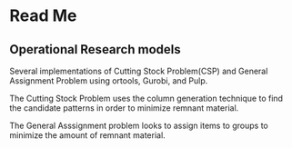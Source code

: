 # Read Me

## Operational Research models
Several implementations of Cutting Stock Problem(CSP) and General Assignment Problem using ortools, Gurobi, and Pulp.

The Cutting Stock Problem uses the column generation technique to find the candidate patterns in order to minimize remnant material.

The General Asssignment problem looks to assign items to groups to minimize the amount of remnant material.
